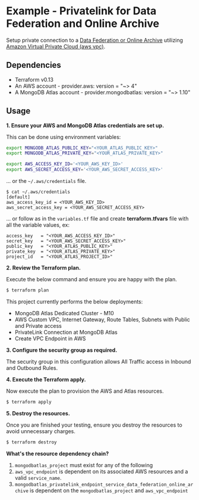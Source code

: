 # Example - Privatelink for Data Federation and Online Archive

Setup private connection to a [Data Federation or Online Archive](https://www.mongodb.com/docs/atlas/data-federation/tutorial/config-private-endpoint/) utilizing [Amazon Virtual Private Cloud (aws vpc)](https://docs.aws.amazon.com/vpc/latest/userguide/what-is-amazon-vpc.html).


## Dependencies

* Terraform v0.13
* An AWS account - provider.aws: version = "~> 4"
* A MongoDB Atlas account - provider.mongodbatlas: version = "~> 1.10"

## Usage

**1\. Ensure your AWS and MongoDB Atlas credentials are set up.**

This can be done using environment variables:

```bash
export MONGODB_ATLAS_PUBLIC_KEY="<YOUR_ATLAS_PUBLIC_KEY>"
export MONGODB_ATLAS_PRIVATE_KEY="<YOUR_ATLAS_PRIVATE_KEY>"
```

``` bash
export AWS_ACCESS_KEY_ID='<YOUR_AWS_KEY_ID>'
export AWS_SECRET_ACCESS_KEY='<YOUR_AWS_SECRET_ACCESS_KEY>'
```

... or the `~/.aws/credentials` file.

```
$ cat ~/.aws/credentials
[default]
aws_access_key_id = <YOUR_AWS_KEY_ID>
aws_secret_access_key = <YOUR_AWS_SECRET_ACCESS_KEY>

```
... or follow as in the `variables.tf` file and create **terraform.tfvars** file with all the variable values, ex:
```
access_key   = "<YOUR_AWS_ACCESS_KEY_ID>"
secret_key   = "<YOUR_AWS_SECRET_ACCESS_KEY>"
public_key   = "<YOUR_ATLAS_PUBLIC_KEY>"
private_key  = "<YOUR_ATLAS_PRIVATE_KEY>"
project_id   = "<YOUR_ATLAS_PROJECT_ID>"
```

**2\. Review the Terraform plan.**

Execute the below command and ensure you are happy with the plan.

``` bash
$ terraform plan
```
This project currently performs the below deployments:

- MongoDB Atlas Dedicated Cluster - M10
- AWS Custom VPC, Internet Gateway, Route Tables, Subnets with Public and Private access
- PrivateLink Connection at MongoDB Atlas
- Create VPC Endpoint in AWS

**3\. Configure the security group as required.**

The security group in this configuration allows All Traffic access in Inbound and Outbound Rules.

**4\. Execute the Terraform apply.**

Now execute the plan to provision the AWS and Atlas resources.

``` bash
$ terraform apply
```

**5\. Destroy the resources.**

Once you are finished your testing, ensure you destroy the resources to avoid unnecessary charges.

``` bash
$ terraform destroy
```

**What's the resource dependency chain?**
1. `mongodbatlas_project` must exist for any of the following
2. `aws_vpc_endpoint` is dependent on its associated AWS resources and a valid `service_name`.
4. `mongodbatlas_privatelink_endpoint_service_data_federation_online_archive` is dependent on the `mongodbatlas_project` and `aws_vpc_endpoint`


